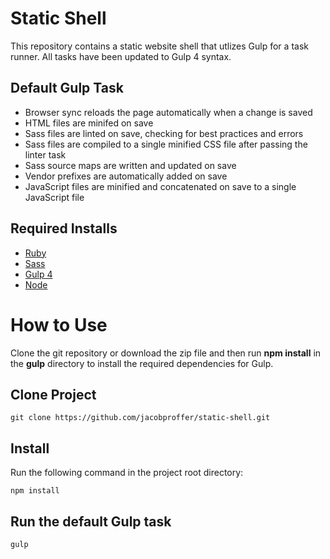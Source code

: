 # Static Shell

This repository contains a static website shell that utlizes Gulp for a task runner. All tasks have been updated to Gulp 4 syntax.

## Default Gulp Task

+ Browser sync reloads the page automatically when a change is saved
+ HTML files are minifed on save
+ Sass files are linted on save, checking for best practices and errors
+ Sass files are compiled to a single minified CSS file after passing the linter task
+ Sass source maps are written and updated on save
+ Vendor prefixes are automatically added on save
+ JavaScript files are minified and concatenated on save to a single JavaScript file

## Required Installs

+ [Ruby](https://www.ruby-lang.org/en/)
+ [Sass](http://sass-lang.com/)
+ [Gulp 4](http://gulpjs.com/)
+ [Node](https://nodejs.org/en/)

# How to Use

Clone the git repository or download the zip file and then run **npm install** in the **gulp** directory to install the required dependencies for Gulp.

## Clone Project

    git clone https://github.com/jacobproffer/static-shell.git

## Install

Run the following command in the project root directory:

    npm install

## Run the default Gulp task

    gulp
